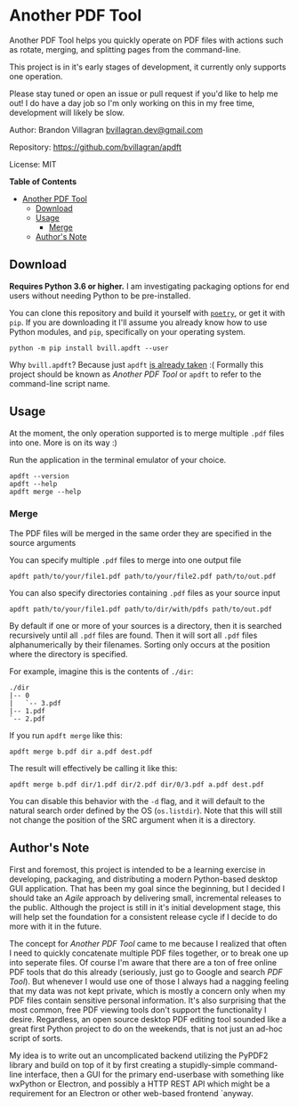 Another PDF Tool
================

Another PDF Tool helps you quickly operate on PDF files with actions such as rotate, 
merging, and splitting pages from the command-line.

This project is in it's early stages of development, it currently only supports one 
operation.

Please stay tuned or open an issue or pull request if you'd like to help me out! I do
have a day job so I'm only working on this in my free time, development will likely be
slow.

Author: Brandon Villagran <bvillagran.dev@gmail.com>

Repository: https://github.com/bvillagran/apdft

License: MIT

**Table of Contents**
- [Another PDF Tool](#another-pdf-tool)
  - [Download](#download)
  - [Usage](#usage)
    - [Merge](#merge)
  - [Author's Note](#authors-note)

Download
--------
**Requires Python 3.6 or higher.** I am investigating packaging options for end users
without needing Python to be pre-installed.

You can clone this repository and build it yourself with
[`poetry`](https://python-poetry.org/docs/), or get it with `pip`. If you are
downloading it I'll assume you already know how to use Python modules, and `pip`, 
specifically on your operating system.

```terminal
python -m pip install bvill.apdft --user
```

Why `bvill.apdft`? Because just `apdft` [is already taken](https://pypi.org/project/apdft/) :(
Formally this project should be known as *Another PDF Tool* or `apdft` to refer to the
command-line script name.

Usage
-----

At the moment, the only operation supported is to merge multiple `.pdf` files into one.
More is on its way :)

Run the application in the terminal emulator of your choice.

```terminal
apdft --version
apdft --help
apdft merge --help
```

### Merge

The PDF files will be merged in the same order they are specified in the source arguments

You can specify multiple `.pdf` files to merge into one output file

```terminal
apdft path/to/your/file1.pdf path/to/your/file2.pdf path/to/out.pdf
```

You can also specify directories containing `.pdf` files as your source input

```terminal
apdft path/to/your/file1.pdf path/to/dir/with/pdfs path/to/out.pdf
```

By default if one or more of your sources is a directory, then it is searched
recursively until all `.pdf` files are found. Then it will sort all `.pdf` files
alphanumerically by their filenames. Sorting only occurs at the position where the 
directory is specified.

For example, imagine this is the contents of `./dir`:

```
./dir
|-- 0
|   `-- 3.pdf
|-- 1.pdf
`-- 2.pdf
```

If you run `apdft merge` like this:

```terminal
apdft merge b.pdf dir a.pdf dest.pdf
```

The result will effectively be calling it like this:

```terminal
apdft merge b.pdf dir/1.pdf dir/2.pdf dir/0/3.pdf a.pdf dest.pdf
````

You can disable this behavior with the `-d` flag, and it will default to the natural
search order defined by the OS (`os.listdir`). Note that this will still not change
the position of the SRC argument when it is a directory.

Author's Note
-------------
First and foremost, this project is intended to be a learning exercise in developing,
packaging, and distributing a modern Python-based desktop GUI application. That has been
my goal since the beginning, but I decided I should take an *Agile* approach by delivering
small, incremental releases to the public. Although the project is still in it's initial
development stage, this will help set the foundation for a consistent release cycle if I
decide to do more with it in the future.

The concept for *Another PDF Tool* came to me because I realized that often I need to
quickly concatenate multiple PDF files together, or to break one up into seperate files.
Of course I'm aware that there are a ton of free online PDF tools that do this already
(seriously, just go to Google and search *PDF Tool*). But whenever I would use one of 
those I always had a nagging feeling that my data was not kept private, which is mostly
a concern only when my PDF files contain sensitive personal information. It's also 
surprising that the most common, free PDF viewing tools don't support the functionality 
I desire. Regardless, an open source desktop PDF editing tool sounded like a great 
first Python project to do on the weekends, that is not just an ad-hoc script of sorts.

My idea is to write out an uncomplicated backend utilizing the PyPDF2 library and
build on top of it by first creating a stupidly-simple command-line interface, then a 
GUI for the primary end-userbase with something like wxPython or Electron, and possibly 
a HTTP REST API which might be a requirement for an Electron or other web-based frontend
`anyway.
